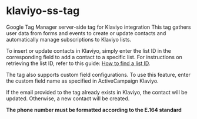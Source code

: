 # klaviyo-ss-tag

Google Tag Manager server-side tag for Klaviyo integration
This tag gathers user data from forms and events to create or update contacts and automatically manage subscriptions to Klaviyo lists.

To insert or update contacts in Klaviyo, simply enter the list ID in the corresponding field to add a contact to a specific list. For instructions on retrieving the list ID, refer to this guide:  <a href="https://help.klaviyo.com/hc/en-us/articles/115005078647" target="_blank">How to find a list ID</a>.

The tag also supports custom field configurations. To use this feature, enter the custom field name as specified in ActiveCampaign Klaviyo.

If the email provided to the tag already exists in Klaviyo, the contact will be updated. Otherwise, a new contact will be created.

<b>The phone number must be formatted according to the E.164 standard</b>
